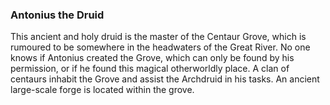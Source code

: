 ### **Antonius the Druid**

This ancient and holy druid is the master of the Centaur Grove, which is rumoured to be somewhere in the headwaters of the Great River. No one knows if Antonius created the Grove, which can only be found by his permission, or if he found this magical otherworldly place. A clan of centaurs inhabit the Grove and assist the Archdruid in his tasks. An ancient large-scale forge is located within the grove.

